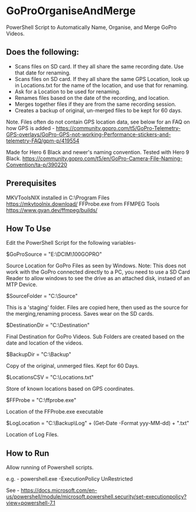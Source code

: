 # GoProOrganiseAndMerge
PowerShell Script to Automatically Name, Organise, and Merge GoPro Videos.

## Does the following:
- Scans files on SD card. If they all share the same recording date. Use that date for renaming.
- Scans files on SD card. If they all share the same GPS Location, look up in Locations.txt for the name of the location, and use that for renaming.
- Ask for a Location to be used for renaming.
- Renames files based on the date of the recording, and location.
- Merges together files if they are from the same recording session.
- Creates a backup of original, un-merged files to be kept for 60 days.

Note. Files often do not contain GPS location data, see below for an FAQ on how GPS is added -
https://community.gopro.com/t5/GoPro-Telemetry-GPS-overlays/GoPro-GPS-not-working-Performance-stickers-and-telemetry-FAQ/gpm-p/419554

Made for Hero 6 Black and newer's naming convention. Tested with Hero 9 Black.
https://community.gopro.com/t5/en/GoPro-Camera-File-Naming-Convention/ta-p/390220

## Prerequisites
MKVToolsNIX installed in C:\Program Files\
https://mkvtoolnix.download/
FFProbe.exe from FFMPEG Tools
https://www.gyan.dev/ffmpeg/builds/

## How To Use
Edit the PowerShell Script for the following variables-

$GoProSource = "E:\DCIM\100GOPRO\"

Source Location for GoPro Files as seen by Windows.
Note: This does not work with the GoPro connected directly to a PC, you need to use a SD Card Reader to allow windows to see the drive as an attached disk, instaed of an MTP Device.

$SourceFolder = "C:\Source"

This is a 'staging' folder. Files are copied here, then used as the source for the merging,renaming process. Saves wear on the SD cards.

$DestinationDir = "C:\Destination"

Final Destination for GoPro Videos. Sub Folders are created based on the date and location of the videos.

$BackupDir = "C:\Backup\"

Copy of the original, unmerged files. Kept for 60 Days.

$LocationsCSV = "C:\Locations.txt"

Store of known locations based on GPS coordinates.

$FFProbe = "C:\ffprobe.exe"

Location of the FFProbe.exe executable

$LogLocation = "C:\Backup\Log\" + (Get-Date -Format yyy-MM-dd) + ".txt"

Location of Log Files.

## How to Run
Allow running of Powershell scripts.

e.g. - powershell.exe -ExecutionPolicy UnRestricted

See - https://docs.microsoft.com/en-us/powershell/module/microsoft.powershell.security/set-executionpolicy?view=powershell-7.1
